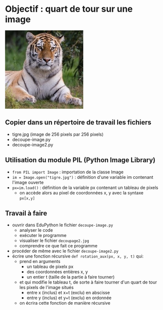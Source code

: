 # Objectif : quart de tour sur une image

![image de tigre](tigre.jpg)

## Copier dans un répertoire de travail les fichiers
* tigre.jpg (image de 256 pixels par 256 pixels)
* decoupe-image.py
* decoupe-image2.py
## Utilisation du module PIL (Python Image Library)
* `from PIL import Image` : importation de la classe Image 
* `im = Image.open("tigre.jpg")` : définition d'une variable im contenant l'image ouverte
* `px=im.load()`  : définition de la variable px contenant un tableau de pixels
   * on accède alors au pixel de coordonnées x, y avec la syntaxe `px[x,y]`
## Travail à faire
* ouvrir dans EduPython le fichier `decoupe-image.py`
   * analyser le code
   * exécuter le programme
   * visualiser le fichier `decoupage2.jpg`
   * comprendre ce que fait ce programme
* procéder de même avec le fichier `decoupe-image2.py`
* écrire une fonction récursive `def rotation_aux(px, x, y, t)` qui:
   * prend en arguments
      * un tableau de pixelx px
      * des coordonnées entières x, y
      * un entier t (taille de la partie à faire tourner)
   * et qui modifie le tableau t, de sorte à faire tourner d'un quart de tour les pixels de l'image situés 
      * entre x (inclus) et x+t (exclu) en abscisse
      * entre y (inclus) et y+t (exclu) en ordonnée
   * on écrira cette fonction de manière récursive
